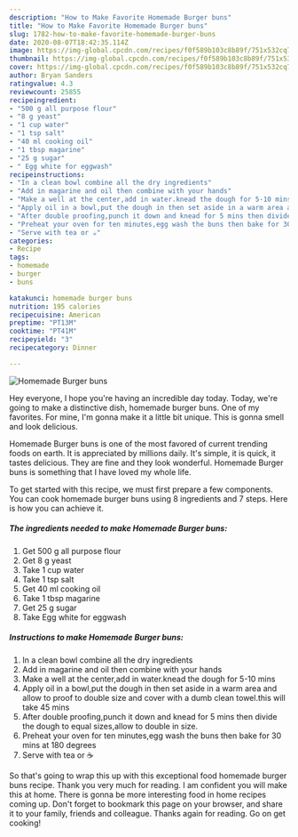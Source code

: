 ```yaml
---
description: "How to Make Favorite Homemade Burger buns"
title: "How to Make Favorite Homemade Burger buns"
slug: 1782-how-to-make-favorite-homemade-burger-buns
date: 2020-08-07T18:42:35.114Z
image: https://img-global.cpcdn.com/recipes/f0f589b103c8b89f/751x532cq70/homemade-burger-buns-recipe-main-photo.jpg
thumbnail: https://img-global.cpcdn.com/recipes/f0f589b103c8b89f/751x532cq70/homemade-burger-buns-recipe-main-photo.jpg
cover: https://img-global.cpcdn.com/recipes/f0f589b103c8b89f/751x532cq70/homemade-burger-buns-recipe-main-photo.jpg
author: Bryan Sanders
ratingvalue: 4.3
reviewcount: 25855
recipeingredient:
- "500 g all purpose flour"
- "8 g yeast"
- "1 cup water"
- "1 tsp salt"
- "40 ml cooking oil"
- "1 tbsp magarine"
- "25 g sugar"
- " Egg white for eggwash"
recipeinstructions:
- "In a clean bowl combine all the dry ingredients"
- "Add in magarine and oil then combine with your hands"
- "Make a well at the center,add in water.knead the dough for 5-10 mins"
- "Apply oil in a bowl,put the dough in then set aside in a warm area and allow to proof to double size and cover with a dumb clean towel.this will take 45 mins"
- "After double proofing,punch it down and knead for 5 mins then divide the dough to equal sizes,allow to double in size."
- "Preheat your oven for ten minutes,egg wash the buns then bake for 30 mins at 180 degrees"
- "Serve with tea or ☕"
categories:
- Recipe
tags:
- homemade
- burger
- buns

katakunci: homemade burger buns 
nutrition: 195 calories
recipecuisine: American
preptime: "PT13M"
cooktime: "PT41M"
recipeyield: "3"
recipecategory: Dinner

---
```



![Homemade Burger buns](https://img-global.cpcdn.com/recipes/f0f589b103c8b89f/751x532cq70/homemade-burger-buns-recipe-main-photo.jpg)

Hey everyone, I hope you're having an incredible day today. Today, we're going to make a distinctive dish, homemade burger buns. One of my favorites. For mine, I'm gonna make it a little bit unique. This is gonna smell and look delicious.

Homemade Burger buns is one of the most favored of current trending foods on earth. It is appreciated by millions daily. It's simple, it is quick, it tastes delicious. They are fine and they look wonderful. Homemade Burger buns is something that I have loved my whole life.




To get started with this recipe, we must first prepare a few components. You can cook homemade burger buns using 8 ingredients and 7 steps. Here is how you can achieve it.

<!--inarticleads1-->

##### The ingredients needed to make Homemade Burger buns:

1. Get 500 g all purpose flour
1. Get 8 g yeast
1. Take 1 cup water
1. Take 1 tsp salt
1. Get 40 ml cooking oil
1. Take 1 tbsp magarine
1. Get 25 g sugar
1. Take  Egg white for eggwash




<!--inarticleads2-->

##### Instructions to make Homemade Burger buns:

1. In a clean bowl combine all the dry ingredients
1. Add in magarine and oil then combine with your hands
1. Make a well at the center,add in water.knead the dough for 5-10 mins
1. Apply oil in a bowl,put the dough in then set aside in a warm area and allow to proof to double size and cover with a dumb clean towel.this will take 45 mins
1. After double proofing,punch it down and knead for 5 mins then divide the dough to equal sizes,allow to double in size.
1. Preheat your oven for ten minutes,egg wash the buns then bake for 30 mins at 180 degrees
1. Serve with tea or ☕




So that's going to wrap this up with this exceptional food homemade burger buns recipe. Thank you very much for reading. I am confident you will make this at home. There is gonna be more interesting food in home recipes coming up. Don't forget to bookmark this page on your browser, and share it to your family, friends and colleague. Thanks again for reading. Go on get cooking!
